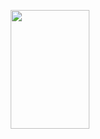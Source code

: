 
<p align="center">
 <img src="https://github-readme-stats.vercel.app/api/top-langs/?username=eoFlashh&langs_count=10&title_color=0891b2&text_color=ffffff&icon_color=0891b2&bg_color=1c1917&hide_border=true&locale=en&custom_title=Most%20%Used&layout=compact" width="50%" height="190px" style="object-fit: cover">
</p>
